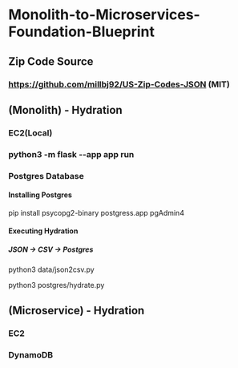 # Monolith-to-Microservices-Foundation-Blueprint

## Zip Code Source
### https://github.com/millbj92/US-Zip-Codes-JSON (MIT)


## (Monolith) - Hydration
### EC2(Local)
### python3 -m flask --app app run
### Postgres Database
#### Installing Postgres
pip install psycopg2-binary
postgress.app
pgAdmin4
#### Executing Hydration
##### JSON -> CSV -> Postgres
python3 data/json2csv.py

python3 postgres/hydrate.py







## (Microservice) - Hydration
### EC2
### DynamoDB